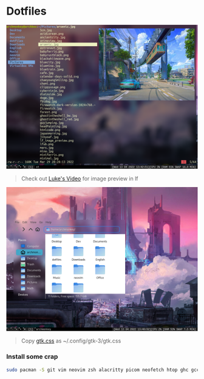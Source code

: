# Dotfiles

![lfub](https://github.com/mustardfrog/dotfiles/blob/main/images/lf_rice.png)
> Check out [Luke's Video](https://www.youtube.com/watch?v=XOMj7JSGR78&t=848si "Luke's video") for image preview in lf

![thunar](https://github.com/mustardfrog/dotfiles/blob/main/images/thunar_rice.png)
> Copy [gtk.css](https://github.com/mustardfrog/dotfiles/blob/main/.config/gtk-3.0/gtk.css "gtk.css") as ~/.config/gtk-3/gtk.css


### Install some crap

```sh
sudo pacman -S git vim neovim zsh alacritty picom neofetch htop ghc gcc clang flameshot
```
